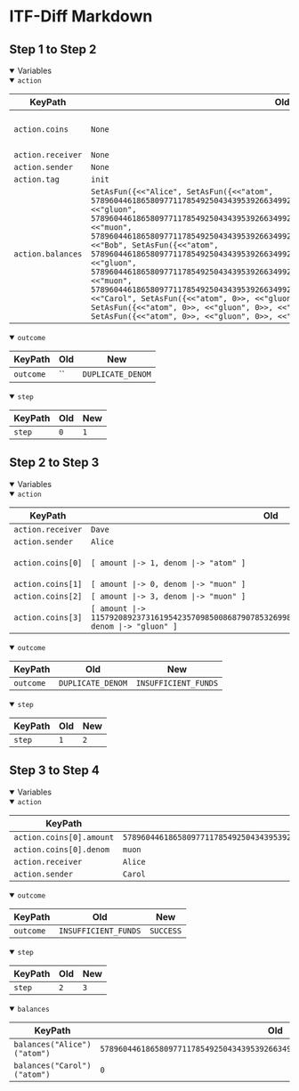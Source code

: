 # ITF-Diff Markdown

## Step 1 to Step 2

<details open>

<summary>Variables</summary>

<details open>

<summary><code>action</code></summary>


|KeyPath|Old|New|
|-|-|-|
|`action.coins`|`None`|`<<[ amount \|-> 1, denom \|-> "atom" ], [ amount \|-> 0, denom \|-> "muon" ], [ amount \|-> 3, denom \|-> "muon" ], [ amount \|-> 115792089237316195423570985008687907853269984665640564039457584007913129639936, denom \|-> "gluon" ]>>`|
|`action.receiver`|`None`|`"Dave"`|
|`action.sender`|`None`|`"Alice"`|
|`action.tag`|`init`|`send`|
|`action.balances`|`SetAsFun({<<"Alice", SetAsFun({<<"atom", 57896044618658097711785492504343953926634992332820282019728792003956564819967>>, <<"gluon", 57896044618658097711785492504343953926634992332820282019728792003956564819967>>, <<"muon", 57896044618658097711785492504343953926634992332820282019728792003956564819967>>})>>, <<"Bob", SetAsFun({<<"atom", 57896044618658097711785492504343953926634992332820282019728792003956564819967>>, <<"gluon", 57896044618658097711785492504343953926634992332820282019728792003956564819967>>, <<"muon", 57896044618658097711785492504343953926634992332820282019728792003956564819967>>})>>, <<"Carol", SetAsFun({<<"atom", 0>>, <<"gluon", 0>>, <<"muon", 0>>})>>, <<"Dave", SetAsFun({<<"atom", 0>>, <<"gluon", 0>>, <<"muon", 0>>})>>, <<"Eve", SetAsFun({<<"atom", 0>>, <<"gluon", 0>>, <<"muon", 0>>})>>})`|`None`|

</details>
<details open>

<summary><code>outcome</code></summary>


|KeyPath|Old|New|
|-|-|-|
|`outcome`|``|`DUPLICATE_DENOM`|

</details>
<details open>

<summary><code>step</code></summary>


|KeyPath|Old|New|
|-|-|-|
|`step`|`0`|`1`|

</details>

</details>

## Step 2 to Step 3

<details open>

<summary>Variables</summary>

<details open>

<summary><code>action</code></summary>


|KeyPath|Old|New|
|-|-|-|
|`action.receiver`|`Dave`|`Alice`|
|`action.sender`|`Alice`|`Carol`|
|`action.coins[0]`|`[ amount \|-> 1, denom \|-> "atom" ]`|`[ amount \|-> 57896044618658097711785492504343953926634992332820282019728792003956564819967, denom \|-> "muon" ]`|
|`action.coins[1]`|`[ amount \|-> 0, denom \|-> "muon" ]`|`None`|
|`action.coins[2]`|`[ amount \|-> 3, denom \|-> "muon" ]`|`None`|
|`action.coins[3]`|`[ amount \|-> 115792089237316195423570985008687907853269984665640564039457584007913129639936, denom \|-> "gluon" ]`|`None`|

</details>
<details open>

<summary><code>outcome</code></summary>


|KeyPath|Old|New|
|-|-|-|
|`outcome`|`DUPLICATE_DENOM`|`INSUFFICIENT_FUNDS`|

</details>
<details open>

<summary><code>step</code></summary>


|KeyPath|Old|New|
|-|-|-|
|`step`|`1`|`2`|

</details>

</details>

## Step 3 to Step 4

<details open>

<summary>Variables</summary>

<details open>

<summary><code>action</code></summary>


|KeyPath|Old|New|
|-|-|-|
|`action.coins[0].amount`|`57896044618658097711785492504343953926634992332820282019728792003956564819967`|`57896044618658097711785492504343953926634992332820282019728792003956564819965`|
|`action.coins[0].denom`|`muon`|`atom`|
|`action.receiver`|`Alice`|`Carol`|
|`action.sender`|`Carol`|`Alice`|

</details>
<details open>

<summary><code>outcome</code></summary>


|KeyPath|Old|New|
|-|-|-|
|`outcome`|`INSUFFICIENT_FUNDS`|`SUCCESS`|

</details>
<details open>

<summary><code>step</code></summary>


|KeyPath|Old|New|
|-|-|-|
|`step`|`2`|`3`|

</details>
<details open>

<summary><code>balances</code></summary>


|KeyPath|Old|New|
|-|-|-|
|`balances("Alice")("atom")`|`57896044618658097711785492504343953926634992332820282019728792003956564819967`|`2`|
|`balances("Carol")("atom")`|`0`|`57896044618658097711785492504343953926634992332820282019728792003956564819965`|

</details>

</details>

